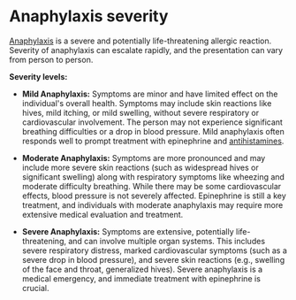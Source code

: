 # Anaphylaxis severity

[Anaphylaxis](../anaphylaxis/) is a severe and potentially life-threatening allergic reaction. Severity of anaphylaxis can escalate rapidly, and the presentation can vary from person to person.

**Severity levels:**

* **Mild Anaphylaxis:** Symptoms are minor and have limited effect on the individual's overall health. Symptoms may include skin reactions like hives, mild itching, or mild swelling, without severe respiratory or cardiovascular involvement. The person may not experience significant breathing difficulties or a drop in blood pressure. Mild anaphylaxis often responds well to prompt treatment with epinephrine and [antihistamines](../antihistamines/).

* **Moderate Anaphylaxis:** Symptoms are more pronounced and may include more severe skin reactions (such as widespread hives or significant swelling) along with respiratory symptoms like wheezing and moderate difficulty breathing. While there may be some cardiovascular effects, blood pressure is not severely affected. Epinephrine is still a key treatment, and individuals with moderate anaphylaxis may require more extensive medical evaluation and treatment.

* **Severe Anaphylaxis:** Symptoms are extensive, potentially life-threatening, and can involve multiple organ systems. This includes severe respiratory distress, marked cardiovascular symptoms (such as a severe drop in blood pressure), and severe skin reactions (e.g., swelling of the face and throat, generalized hives). Severe anaphylaxis is a medical emergency, and immediate treatment with epinephrine is crucial.
